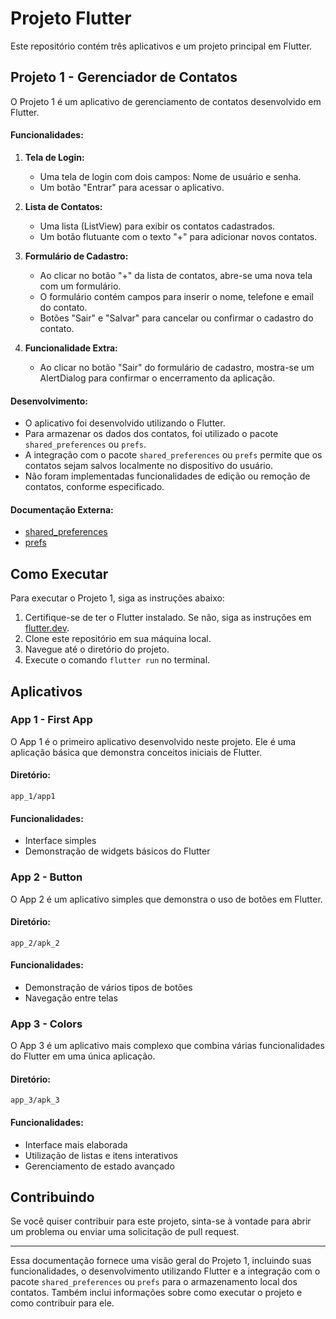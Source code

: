 # Projeto Flutter

Este repositório contém três aplicativos e um projeto principal em Flutter.

## Projeto 1 - Gerenciador de Contatos

O Projeto 1 é um aplicativo de gerenciamento de contatos desenvolvido em Flutter.

#### Funcionalidades:

1. **Tela de Login:**
   - Uma tela de login com dois campos: Nome de usuário e senha.
   - Um botão "Entrar" para acessar o aplicativo.

2. **Lista de Contatos:**
   - Uma lista (ListView) para exibir os contatos cadastrados.
   - Um botão flutuante com o texto "+" para adicionar novos contatos.

3. **Formulário de Cadastro:**
   - Ao clicar no botão "+" da lista de contatos, abre-se uma nova tela com um formulário.
   - O formulário contém campos para inserir o nome, telefone e email do contato.
   - Botões "Sair" e "Salvar" para cancelar ou confirmar o cadastro do contato.

4. **Funcionalidade Extra:**
   - Ao clicar no botão "Sair" do formulário de cadastro, mostra-se um AlertDialog para confirmar o encerramento da aplicação.

#### Desenvolvimento:

- O aplicativo foi desenvolvido utilizando o Flutter.
- Para armazenar os dados dos contatos, foi utilizado o pacote `shared_preferences` ou `prefs`.
- A integração com o pacote `shared_preferences` ou `prefs` permite que os contatos sejam salvos localmente no dispositivo do usuário.
- Não foram implementadas funcionalidades de edição ou remoção de contatos, conforme especificado.

#### Documentação Externa:

- [shared_preferences](https://pub.dev/packages/shared_preferences)
- [prefs](https://pub.dev/packages/prefs)

## Como Executar

Para executar o Projeto 1, siga as instruções abaixo:

1. Certifique-se de ter o Flutter instalado. Se não, siga as instruções em [flutter.dev](https://flutter.dev/docs/get-started/install).
2. Clone este repositório em sua máquina local.
3. Navegue até o diretório do projeto.
4. Execute o comando `flutter run` no terminal.

## Aplicativos

### App 1 - First App

O App 1 é o primeiro aplicativo desenvolvido neste projeto. Ele é uma aplicação básica que demonstra conceitos iniciais de Flutter.

#### Diretório:
```
app_1/app1
```

#### Funcionalidades:
- Interface simples
- Demonstração de widgets básicos do Flutter

### App 2 - Button

O App 2 é um aplicativo simples que demonstra o uso de botões em Flutter.

#### Diretório:
```
app_2/apk_2
```

#### Funcionalidades:
- Demonstração de vários tipos de botões
- Navegação entre telas

### App 3 - Colors

O App 3 é um aplicativo mais complexo que combina várias funcionalidades do Flutter em uma única aplicação.

#### Diretório:
```
app_3/apk_3
```

#### Funcionalidades:
- Interface mais elaborada
- Utilização de listas e itens interativos
- Gerenciamento de estado avançado

## Contribuindo

Se você quiser contribuir para este projeto, sinta-se à vontade para abrir um problema ou enviar uma solicitação de pull request. 

---

Essa documentação fornece uma visão geral do Projeto 1, incluindo suas funcionalidades, o desenvolvimento utilizando Flutter e a integração com o pacote `shared_preferences` ou `prefs` para o armazenamento local dos contatos. Também inclui informações sobre como executar o projeto e como contribuir para ele.
